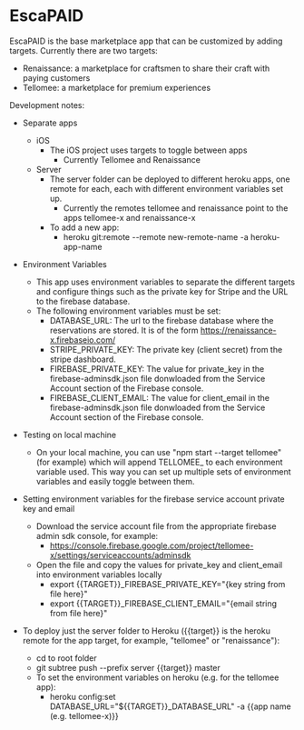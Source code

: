 # EscaPAID

EscaPAID is the base marketplace app that can be customized by adding targets. Currently there are two targets:
* Renaissance: a marketplace for craftsmen to share their craft with paying customers
* Tellomee: a marketplace for premium experiences

Development notes:

* Separate apps
  * iOS
    * The iOS project uses targets to toggle between apps
      * Currently Tellomee and Renaissance
  * Server
    * The server folder can be deployed to different heroku apps, one remote for each, each with different environment variables set up.
      * Currently the remotes tellomee and renaissance point to the apps tellomee-x and renaissance-x
    * To add a new app:
      * heroku git:remote --remote new-remote-name -a heroku-app-name

* Environment Variables
  * This app uses environment variables to separate the different targets and configure things such as the private key for Stripe and the URL to the firebase database.
  * The following environment variables must be set:
    * DATABASE_URL: The url to the firebase database where the reservations are stored. It is of the form https://renaissance-x.firebaseio.com/
    * STRIPE_PRIVATE_KEY: The private key (client secret) from the stripe dashboard.
    * FIREBASE_PRIVATE_KEY: The value for private_key in the firebase-adminsdk.json file donwloaded from the Service Account section of the Firebase console.
    * FIREBASE_CLIENT_EMAIL: The value for client_email in the firebase-adminsdk.json file donwloaded from the Service Account section of the Firebase console.

* Testing on local machine
  * On your local machine, you can use "npm start --target tellomee" (for example) which will append TELLOMEE_ to each environment variable used. This way you can set up multiple sets of environment variables and easily toggle between them.
    
* Setting environment variables for the firebase service account private key and email
  * Download the service account file from the appropriate firebase admin sdk console, for example:
    * https://console.firebase.google.com/project/tellomee-x/settings/serviceaccounts/adminsdk
  * Open the file and copy the values for private_key and client_email into environment variables locally 
    * export {{TARGET}}_FIREBASE_PRIVATE_KEY="{key string from file here}"
    * export {{TARGET}}_FIREBASE_CLIENT_EMAIL="{email string from file here}"

* To deploy just the server folder to Heroku ({{target}} is the heroku remote for the app target, for example, "tellomee" or "renaissance"):
  * cd to root folder
  * git subtree push --prefix server {{target}} master
  * To set the environment variables on heroku (e.g. for the tellomee app):
    * heroku config:set DATABASE_URL="${{TARGET}}_DATABASE_URL" -a {{app name (e.g. tellomee-x)}}
    
